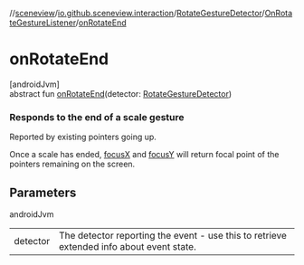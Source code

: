//[sceneview](../../../../index.md)/[io.github.sceneview.interaction](../../index.md)/[RotateGestureDetector](../index.md)/[OnRotateGestureListener](index.md)/[onRotateEnd](on-rotate-end.md)

# onRotateEnd

[androidJvm]\
abstract fun [onRotateEnd](on-rotate-end.md)(detector: [RotateGestureDetector](../index.md))

###  Responds to the end of a scale gesture

Reported by existing pointers going up.

Once a scale has ended, [focusX](../focus-x.md) and [focusY](../focus-y.md) will return focal point of the pointers remaining on the screen.

## Parameters

androidJvm

| | |
|---|---|
| detector | The detector reporting the event - use this to retrieve extended info about event state. |
